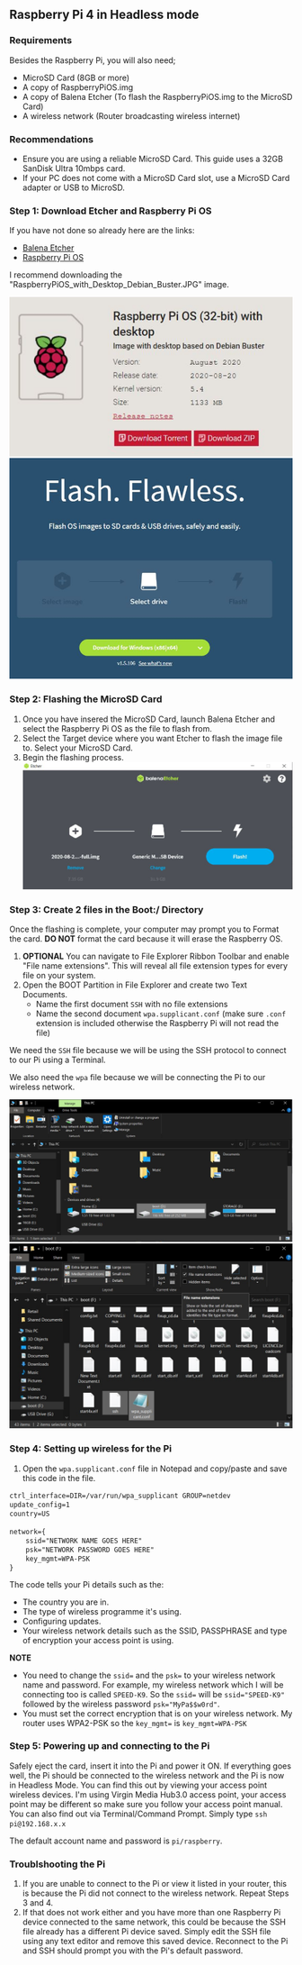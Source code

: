 ## Raspberry Pi 4 in Headless mode
### Requirements
Besides the Raspberry Pi, you will also need;
- MicroSD Card (8GB or more)
- A copy of RaspberryPiOS.img 
- A copy of Balena Etcher (To flash the RaspberryPiOS.img to the MicroSD Card)
- A wireless network (Router broadcasting wireless internet)

### Recommendations
- Ensure you are using a reliable MicroSD Card. This guide uses a 32GB SanDisk Ultra 10mbps card.
- If your PC does not come with a MicroSD Card slot, use a MicroSD Card adapter or USB to MicroSD.

### Step 1: Download Etcher and Raspberry Pi OS
If you have not done so already here are the links:
- [Balena Etcher](https://www.balena.io/etcher/)
- [Raspberry Pi OS](https://www.raspberrypi.org/downloads/raspberry-pi-os/)

I recommend downloading the "RaspberryPiOS_with_Desktop_Debian_Buster.JPG" image.

![Raspberry Pi OS Home Page](images/Step1/RaspberryPiOS_with_Desktop_Debian_Buster.JPG)
![Balena Etcher Home Page](images/Step1/BalenaEtcher1.JPG)

### Step 2: Flashing the MicroSD Card
1. Once you have insered the MicroSD Card, launch Balena Etcher and select the Raspberry Pi OS as the file to flash from.
2. Select the Target device where you want Etcher to flash the image file to. Select your MicroSD Card.
3. Begin the flashing process.
![Flashing Process](images/Step2/Flashing_Process.JPG)

### Step 3: Create 2 files in the Boot:/ Directory 
Once the flashing is complete, your computer may prompt you to Format the card. **DO NOT** format the card because it will erase the Raspberry OS.
1. **OPTIONAL** You can navigate to File Explorer Ribbon Toolbar and enable "File name extensions". This will reveal all file extension types for every file on your system.
2. Open the BOOT Partition in File Explorer and create two Text Documents. 
   - Name the first document `SSH` with no file extensions
   - Name the second document `wpa.supplicant.conf` (make sure `.conf` extension is included otherwise the Raspberry Pi will not read the file)

We need the `SSH` file because we will be using the SSH protocol to connect to our Pi using a Terminal. 

We also need the `wpa` file because we will be connecting the Pi to our wireless network.

![BOOT Partition](images/Step3/Boot-Partition.JPG)
![Create Two Files](images/Step3/Create_ssh_and_wpa.jpg)

### Step 4: Setting up wireless for the Pi 
1. Open the `wpa.supplicant.conf` file in Notepad and copy/paste and save this code in the file.
```
ctrl_interface=DIR=/var/run/wpa_supplicant GROUP=netdev
update_config=1
country=US

network={
	ssid="NETWORK NAME GOES HERE"
	psk="NETWORK PASSWORD GOES HERE"
	key_mgmt=WPA-PSK
}
```
The code tells your Pi details such as the:
- The country you are in.
- The type of  wireless programme it's using.
- Configuring updates.
- Your wireless network details such as the SSID, PASSPHRASE and type of encryption your access point is using.

**NOTE** 
- You need to change the `ssid=` and the `psk=` to your wireless network name and password. For example, my wireless network which I will be connecting too is called `SPEED-K9`. So the `ssid=` will be `ssid="SPEED-K9"` followed by the wireless password `psk="MyPa$$w0rd"`.
- You must set the correct encryption that  is on your wireless network. My router uses WPA2-PSK so the `key_mgmt=` is `key_mgmt=WPA-PSK`

### Step 5: Powering up and connecting to the Pi
Safely eject the card, insert it into the Pi and power it ON. 
If everything goes well, the Pi should be connected to the wireless network and the Pi is now in Headless Mode. You can find this out by viewing your access point wireless devices. I'm using Virgin Media Hub3.0 access point, your access point may be different so make sure you follow your access point manual.
You can also find out via Terminal/Command Prompt. Simply type `ssh pi@192.168.x.x`

The default account name and password is `pi/raspberry`.

### Troublshooting the Pi
1. If you are unable to connect to the Pi or view it listed in your router, this is because the Pi did not connect to the wireless network. Repeat Steps 3 and 4.
2. If that does not work either and you have more than one Raspberry Pi device connected to the same network, this could be because the SSH file already has a different Pi device saved. Simply edit the SSH file using any text editor and remove this saved device. Reconnect to the Pi and SSH should prompt you with the Pi's default password.




